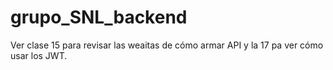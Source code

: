 # grupo_SNL_backend

Ver clase 15 para revisar las weaitas de cómo armar API y la 17 pa ver cómo usar los JWT.